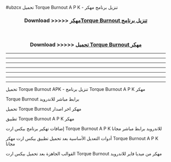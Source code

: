 #ubzcx تحميل Torque Burnout  A P K - تنزيل برنامج مهكر



<div align="center">
<h3>Download >>>>> <a href="https://runaway1.web.app/?sq=Torque Burnout ">مهكرTorque Burnout  تنزيل برنامج</a></h3><br>

<h3>Download >>>>> <a href="https://runaway1.web.app/?sq=Torque Burnout ">تحميل Torque Burnout  مهكر</a></h3>
</div>


----------------------------------------------------------

----------------------------------------------------------

----------------------------------------------------------

----------------------------------------------------------

----------------------------------------------------------

----------------------------------------------------------

----------------------------------------------------------

تحميل Torque Burnout  APK - تنزيل برنامج Torque Burnout  A P K مهكر

Torque Burnout  برابط مباشر للاندرويد

تحميل Torque Burnout  مهكر اخر اصدار

تطبيق Torque Burnout  A P K مهكر

إضافات تهكير برنامج بيكس ارت Torque Burnout  A P K للاندرويد برابط مباشر مجانا

أدوات التعديل الأساسية بعد تحميل تطبيق بيكس ارت مهكر Torque Burnout  A P K مجانا

القوالب الجاهزة بعد تحميل بيكس ارت Torque Burnout  مهكر من ميديا فاير للاندرويد


